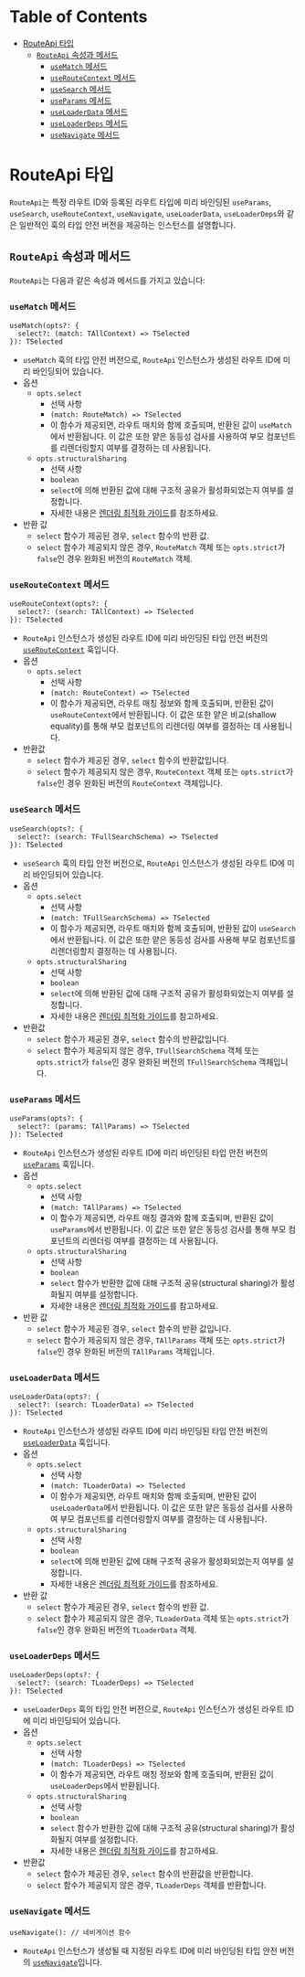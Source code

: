 # Table of Contents

- [RouteApi 타입](#routeapi-타입)
  - [`RouteApi` 속성과 메서드](#routeapi-속성과-메서드)
    - [`useMatch` 메서드](#usematch-메서드)
    - [`useRouteContext` 메서드](#useroutecontext-메서드)
    - [`useSearch` 메서드](#usesearch-메서드)
    - [`useParams` 메서드](#useparams-메서드)
    - [`useLoaderData` 메서드](#useloaderdata-메서드)
    - [`useLoaderDeps` 메서드](#useloaderdeps-메서드)
    - [`useNavigate` 메서드](#usenavigate-메서드)

# RouteApi 타입

`RouteApi`는 특정 라우트 ID와 등록된 라우트 타입에 미리 바인딩된 `useParams`, `useSearch`, `useRouteContext`, `useNavigate`, `useLoaderData`, `useLoaderDeps`와 같은 일반적인 훅의 타입 안전 버전을 제공하는 인스턴스를 설명합니다.


## `RouteApi` 속성과 메서드

`RouteApi`는 다음과 같은 속성과 메서드를 가지고 있습니다:


### `useMatch` 메서드

```tsx
useMatch(opts?: {
  select?: (match: TAllContext) => TSelected
}): TSelected
```

- `useMatch` 훅의 타입 안전 버전으로, `RouteApi` 인스턴스가 생성된 라우트 ID에 미리 바인딩되어 있습니다.
- 옵션
  - `opts.select`
    - 선택 사항
    - `(match: RouteMatch) => TSelected`
    - 이 함수가 제공되면, 라우트 매치와 함께 호출되며, 반환된 값이 `useMatch`에서 반환됩니다. 이 값은 또한 얕은 동등성 검사를 사용하여 부모 컴포넌트를 리렌더링할지 여부를 결정하는 데 사용됩니다.
  - `opts.structuralSharing`
    - 선택 사항
    - `boolean`
    - `select`에 의해 반환된 값에 대해 구조적 공유가 활성화되었는지 여부를 설정합니다.
    - 자세한 내용은 [렌더링 최적화 가이드](../../guide/render-optimizations.md)를 참조하세요.
- 반환 값
  - `select` 함수가 제공된 경우, `select` 함수의 반환 값.
  - `select` 함수가 제공되지 않은 경우, `RouteMatch` 객체 또는 `opts.strict`가 `false`인 경우 완화된 버전의 `RouteMatch` 객체.


### `useRouteContext` 메서드

```tsx
useRouteContext(opts?: {
  select?: (search: TAllContext) => TSelected
}): TSelected
```

- `RouteApi` 인스턴스가 생성된 라우트 ID에 미리 바인딩된 타입 안전 버전의 [`useRouteContext`](./useRouteContextHook.md) 훅입니다.
- 옵션
  - `opts.select`
    - 선택 사항
    - `(match: RouteContext) => TSelected`
    - 이 함수가 제공되면, 라우트 매칭 정보와 함께 호출되며, 반환된 값이 `useRouteContext`에서 반환됩니다. 이 값은 또한 얕은 비교(shallow equality)를 통해 부모 컴포넌트의 리렌더링 여부를 결정하는 데 사용됩니다.
- 반환값
  - `select` 함수가 제공된 경우, `select` 함수의 반환값입니다.
  - `select` 함수가 제공되지 않은 경우, `RouteContext` 객체 또는 `opts.strict`가 `false`인 경우 완화된 버전의 `RouteContext` 객체입니다.


### `useSearch` 메서드

```tsx
useSearch(opts?: {
  select?: (search: TFullSearchSchema) => TSelected
}): TSelected
```

- `useSearch` 훅의 타입 안전 버전으로, `RouteApi` 인스턴스가 생성된 라우트 ID에 미리 바인딩되어 있습니다.
- 옵션
  - `opts.select`
    - 선택 사항
    - `(match: TFullSearchSchema) => TSelected`
    - 이 함수가 제공되면, 라우트 매치와 함께 호출되며, 반환된 값이 `useSearch`에서 반환됩니다. 이 값은 또한 얕은 동등성 검사를 사용해 부모 컴포넌트를 리렌더링할지 결정하는 데 사용됩니다.
  - `opts.structuralSharing`
    - 선택 사항
    - `boolean`
    - `select`에 의해 반환된 값에 대해 구조적 공유가 활성화되었는지 여부를 설정합니다.
    - 자세한 내용은 [렌더링 최적화 가이드](../../guide/render-optimizations.md)를 참고하세요.
- 반환값
  - `select` 함수가 제공된 경우, `select` 함수의 반환값입니다.
  - `select` 함수가 제공되지 않은 경우, `TFullSearchSchema` 객체 또는 `opts.strict`가 `false`인 경우 완화된 버전의 `TFullSearchSchema` 객체입니다.


### `useParams` 메서드

```tsx
useParams(opts?: {
  select?: (params: TAllParams) => TSelected
}): TSelected
```

- `RouteApi` 인스턴스가 생성된 라우트 ID에 미리 바인딩된 타입 안전 버전의 [`useParams`](./useParamsHook.md) 훅입니다.
- 옵션
  - `opts.select`
    - 선택 사항
    - `(match: TAllParams) => TSelected`
    - 이 함수가 제공되면, 라우트 매칭 결과와 함께 호출되며, 반환된 값이 `useParams`에서 반환됩니다. 이 값은 또한 얕은 동등성 검사를 통해 부모 컴포넌트의 리렌더링 여부를 결정하는 데 사용됩니다.
  - `opts.structuralSharing`
    - 선택 사항
    - `boolean`
    - `select` 함수가 반환한 값에 대해 구조적 공유(structural sharing)가 활성화될지 여부를 설정합니다.
    - 자세한 내용은 [렌더링 최적화 가이드](../../guide/render-optimizations.md)를 참고하세요.
- 반환 값
  - `select` 함수가 제공된 경우, `select` 함수의 반환 값입니다.
  - `select` 함수가 제공되지 않은 경우, `TAllParams` 객체 또는 `opts.strict`가 `false`인 경우 완화된 버전의 `TAllParams` 객체입니다.


### `useLoaderData` 메서드

```tsx
useLoaderData(opts?: {
  select?: (search: TLoaderData) => TSelected
}): TSelected
```

- `RouteApi` 인스턴스가 생성된 라우트 ID에 미리 바인딩된 타입 안전 버전의 [`useLoaderData`](./useLoaderDataHook.md) 훅입니다.
- 옵션
  - `opts.select`
    - 선택 사항
    - `(match: TLoaderData) => TSelected`
    - 이 함수가 제공되면, 라우트 매치와 함께 호출되며, 반환된 값이 `useLoaderData`에서 반환됩니다. 이 값은 또한 얕은 동등성 검사를 사용하여 부모 컴포넌트를 리렌더링할지 여부를 결정하는 데 사용됩니다.
  - `opts.structuralSharing`
    - 선택 사항
    - `boolean`
    - `select`에 의해 반환된 값에 대해 구조적 공유가 활성화되었는지 여부를 설정합니다.
    - 자세한 내용은 [렌더링 최적화 가이드](../../guide/render-optimizations.md)를 참조하세요.
- 반환 값
  - `select` 함수가 제공된 경우, `select` 함수의 반환 값.
  - `select` 함수가 제공되지 않은 경우, `TLoaderData` 객체 또는 `opts.strict`가 `false`인 경우 완화된 버전의 `TLoaderData` 객체.


### `useLoaderDeps` 메서드

```tsx
useLoaderDeps(opts?: {
  select?: (search: TLoaderDeps) => TSelected
}): TSelected
```

- `useLoaderDeps` 훅의 타입 안전 버전으로, `RouteApi` 인스턴스가 생성된 라우트 ID에 미리 바인딩되어 있습니다.
- 옵션
  - `opts.select`
    - 선택 사항
    - `(match: TLoaderDeps) => TSelected`
    - 이 함수가 제공되면, 라우트 매칭 정보와 함께 호출되며, 반환된 값이 `useLoaderDeps`에서 반환됩니다.
  - `opts.structuralSharing`
    - 선택 사항
    - `boolean`
    - `select` 함수가 반환한 값에 대해 구조적 공유(structural sharing)가 활성화될지 여부를 설정합니다.
    - 자세한 내용은 [렌더링 최적화 가이드](../../guide/render-optimizations.md)를 참고하세요.
- 반환값
  - `select` 함수가 제공된 경우, `select` 함수의 반환값을 반환합니다.
  - `select` 함수가 제공되지 않은 경우, `TLoaderDeps` 객체를 반환합니다.


### `useNavigate` 메서드

```tsx
useNavigate(): // 네비게이션 함수
```

- `RouteApi` 인스턴스가 생성될 때 지정된 라우트 ID에 미리 바인딩된 타입 안전 버전의 [`useNavigate`](./useNavigateHook.md)입니다.


